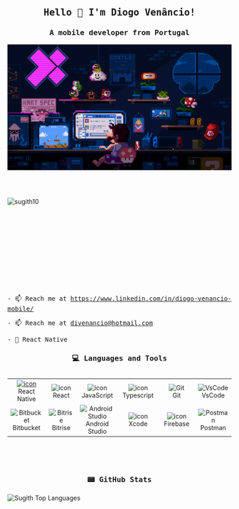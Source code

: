 <h2 align="center"><samp>Hello 👋 I'm Diogo Venâncio!</samp></h2>
<h3 align="center"><samp>A mobile developer from Portugal</samp> </h3>

<img align="center" alt="Coding" width="1000" src="https://raw.githubusercontent.com/sugith10/images/main/gif/mario-working.gif">

<br><br>

<p align="left"> <img src="https://komarev.com/ghpvc/?username=Dr0pG&label=Profile%20views&color=0e75b6&style=flat" alt="sugith10" /> </p>

<div style="margin-bottom: 200px;"></div>

<samp>- 📫 Reach me at https://www.linkedin.com/in/diogo-venancio-mobile/</samp>

<samp>- 📫 Reach me at divenancio@hotmail.com</samp>

<samp>- 📱 React Native</samp>

<h3 align="center"><samp>💻 Languages and Tools</samp></h3>
<div style="display: flex; align-items: flex-start; align: center">
<table align="center">
  <tr>
    <td align="center" width="100">
      <a href="#macropower-tech">
        <img src="https://cdn.worldvectorlogo.com/logos/react-native-1.svg" alt="icon" width="45" height="45" alt="React Native" />
      </a>
      <br>React Native
    </td>
    <td align="center" width="100">
        <img src="https://cdn.worldvectorlogo.com/logos/react-2.svg" alt="icon" width="45" height="45" alt="React" />
      <br>React
    </td>
    <td align="center" width="100">
        <img src="https://cdn.worldvectorlogo.com/logos/logo-javascript.svg" alt="icon" width="45" height="45" alt="JavaScript" />
      <br>JavaScript
    </td>
    <td align="center" width="100">
        <img src="https://cdn.worldvectorlogo.com/logos/typescript.svg" alt="icon" width="45" height="45" alt="Typescript" />
      <br>Typescript
    </td>
    <td align="center" width="100"> 
        <img src="https://user-images.githubusercontent.com/25181517/192108372-f71d70ac-7ae6-4c0d-8395-51d8870c2ef0.png" width="45" height="45" alt="Git" />
      <br>Git
    </td>
    <td align="center" width="100">
        <img src="https://skillicons.dev/icons?i=vscode" width="45" height="45" alt="VsCode" />
      <br>VsCode
    </td>
  </tr>
 <tr>
   <tr>
      <td align="center" width="100"> 
        <img src="https://cdn.worldvectorlogo.com/logos/bitbucket-icon.svg" width="45" height="45" alt="Bitbucket" />
      <br>Bitbucket
    </td>
      <td align="center" width="100"> 
        <img src="https://www.svgrepo.com/show/353490/bitrise-icon.svg" width="45" height="45" alt="Bitrise" />
      <br>Bitrise
    </td>
    <td align="center" width="100">
        <img src="https://skillicons.dev/icons?i=androidstudio" width="45" height="45" alt="Android Studio" />
      <br>Android Studio
    </td>
    <td align="center" width="100">
        <img src="https://icon.icepanel.io/Technology/svg/Xcode.svg" alt="icon" width="45" height="45" alt="Xcode" />
      <br>Xcode
    </td>
      <td align="center" width="100">
        <img src="https://www.vectorlogo.zone/logos/firebase/firebase-icon.svg" alt="icon" width="45" height="45" alt="Firebase" />
      </a>
      <br>Firebase
    </td>
        <td align="center" width="100">
        <img src="https://skillicons.dev/icons?i=postman" width="45" height="45" alt="Postman" />
      <br>Postman
    </td>
  </tr>
 <tr>
</table>
</div>

<br><br>

<h3 align="center"><samp>📟 GitHub Stats</samp></h3>
<div style="display: flex; align-items: center;">
  <!-- Top Languages Stats -->
  <img src="https://github-readme-stats.vercel.app/api/top-langs?username=Dr0pG&show_icons=true&locale=en&layout=compact" alt="Sugith Top Languages" width="100%" height="200" style="object-fit: cover;"/>
</div>
